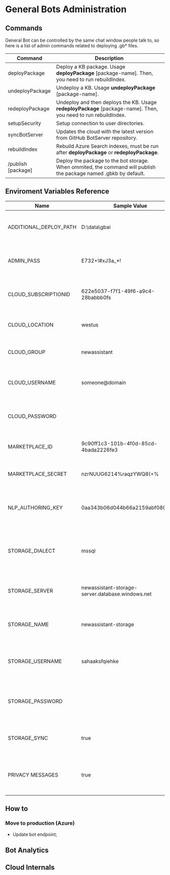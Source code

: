 # General Bots Administration

## Commands

General Bot can be controlled by the same chat window people talk to, so
here is a list of admin commands related to deploying .gb* files.

| Command         | Description                                                                                                     |
|-----------------|-----------------------------------------------------------------------------------------------------------------|
| deployPackage   | Deploy a KB package. Usage **deployPackage** [package-name]. Then, you need to run rebuildIndex.                |
| undeployPackage | Undeploy a KB. Usage **undeployPackage** [package-name].                                                        |
| redeployPackage | Undeploy and then deploys the KB. Usage **redeployPackage** [package-name]. Then, you need to run rebuildIndex. |
| setupSecurity   | Setup connection to user directories.                                                                           |
| syncBotServer   | Updates the cloud with the latest version from GitHub BotServer repository.                                     |
| rebuildIndex    | Rebuild Azure Search indexes, must be run after **deployPackage** or **redeployPackage**. | Now it is called automatically |
| /publish [package]  | Deploy the package to the bot storage. When ommited, the command will publish the package named <botId>.gbkb by default. |


## Enviroment Variables Reference

| Name                   | Sample Value                                     | Description |
|------------------------|--------------------------------------------------|-------------|
| ADDITIONAL_DEPLOY_PATH | D:\data\gbai                                     | Deploy folder to look for packages (Just one folder). 
| ADMIN_PASS             | E732+!#xJ3a_*!                                   | Administration password for the conversational interface.
| CLOUD_SUBSCRIPTIONID   | 622e5037-f7f1-49f6-a9c4-28babbb0fs               | Cloud subscription ID used to deploy new bots.
| CLOUD_LOCATION         | westus                                           | Cloud location used to deploy new bots.
| CLOUD_GROUP            | newassistant                                     | Cloud group used to deploy new bots.
| CLOUD_USERNAME         | someone@domain                                   | Cloud username used to deploy new bots.
| CLOUD_PASSWORD         | <use a password generator>                       | Cloud password used to deploy new bots.
| MARKETPLACE_ID         | 9c90ff1c3-101b-4f0d-85cd-4bada2226fe3            | Martplace identifier associated to the boot bot.
| MARKETPLACE_SECRET     | nzrNUUG6214%raqzYWQ8(+%                          | Martplace password associated to the boot bot.
| NLP_AUTHORING_KEY      | 0aa343b06d044b66a2159abf080ff1c3                 | The key from NLP service allowing creating of bot NLP libraries.
| STORAGE_DIALECT        | mssql                                            | The bot database dialect configuration value. Can be MSSQL or SQLITE.
| STORAGE_SERVER         | newassistant-storage-server.database.windows.net | The bot database server name configuration value.
| STORAGE_NAME           | newassistant-storage                             | The bot database name configuration value.
| STORAGE_USERNAME       | sahaaksfqiehke                                   | The bot database security username configuration value.
| STORAGE_PASSWORD       | <use a password generator>                       | The bot database security password configuration value.
| STORAGE_SYNC           | true                                             | If the bot server should sync database before running.
| PRIVACY MESSAGES       | true                                             | If the bot server should store message logs in the database

## How to

### Move to production (Azure)

* Update bot endpoint;

## Bot Analytics

## Cloud Internals


